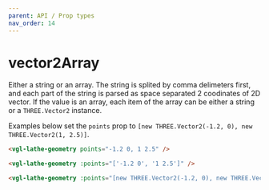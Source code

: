 ```yaml
---
parent: API / Prop types
nav_order: 14
---
```


# vector2Array
Either a string or an array. The string is splited by comma delimeters first, and
each part of the string is parsed as space separated 2 coodinates of 2D vector. If
the value is an array, each item of the array can be either a string or a `THREE.Vector2`
instance.

Examples below set the `points` prop to
`[new THREE.Vector2(-1.2, 0), new THREE.Vector2(1, 2.5)]`.

```html
<vgl-lathe-geometry points="-1.2 0, 1 2.5" />
```

```html
<vgl-lathe-geometry :points="['-1.2 0', '1 2.5']" />
```

```html
<vgl-lathe-geometry :points="[new THREE.Vector2(-1.2, 0), new THREE.Vector2(1, 2.5)]" />
```
